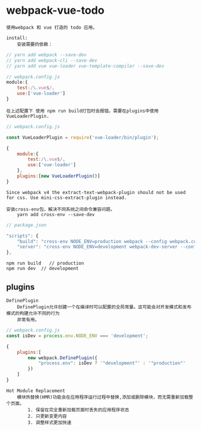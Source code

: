 # webpack-vue-todo

    使用webpack 和 vue 打造的 todo 应用。
    
    install:
        安装需要的依赖：
```js
// yarn add webpack --save-dev
// yarn add webpack-cli --save-dev
// yarn add vue vue-loader vue-template-compiler --save-dev
```
```js
// webpack.config.js
module:{
    test:/\.vue$/,
    use:['vue-loader']
}
```
    在上述配置下 使用 npm run build打包时会报错。需要在plugins中使用VueLoaderPlugin.
```js
// webpack.config.js

const VueLoaderPlugin = require('vue-loader/bin/plugin');

{
    module:{
        test:/\.vue$/,
        use:['vue-loader']
    },
    plugins:[new VueLoaderPlugin()]
}
```
    Since webpack v4 the extract-text-webpack-plugin should not be used for css. Use mini-css-extract-plugin instead.
    
    安装cross-env包，解决不同系统之间命令兼容问题。
        yarn add cross-env --save-dev
```js
// package.json

"scripts": {
    "build": "cross-env NODE_ENV=production webpack --config webpack.config.js",
    "server": "cross-env NODE_ENV=development webpack-dev-server --config webpack.config.js"
},
```
    npm run build   // production
    npm run dev  // development
    
## plugins

    DefinePlugin
        DefinePlugin允许创建一个在编译时可以配置的全局常量。这可能会对开发模式和发布模式的构建允许不同的行为
        非常有用。
```js
// webpack.config.js
const isDev = process.env.NODE_ENV === 'development';

{
    plugins:[
        new webpack.DefinePlugin({
            "process.env": isDev ? '"development"' : '"production"'
        })
    ]
}
```
    Hot Module Replacement
        模块热替换(HMR)功能会在应用程序运行过程中替换,添加或删除模块，而无需重新加载整个页面。
            1. 保留在完全重新加载页面时丢失的应用程序状态
            2. 只更新变更内容
            3. 调整样式更加快速
    
    
    
    
    
    
    
    
    